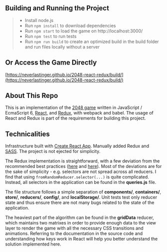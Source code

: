 ## Building and Running the Project

> - Install node.js
> - Run ```npm install``` to download dependencies
> - Run ```npm start``` to load the game on http://localhost:3000/
> - Run ```npm test``` to run tests
> - Run ```npm run build``` to create an optimized build in the build folder and run files locally without a server

## Or Access the Game Directly
[https://neverlastinger.github.io/2048-react-redux/build/](https://neverlastinger.github.io/2048-react-redux/build/)

## About This Repo
This is an implementation of the [2048 game](https://en.wikipedia.org/wiki/2048_(video_game)) written in JavaScript / EcmaScript 6, [React](https://reactjs.org/), and [Redux](https://redux.js.org/), with webpack and babel. The usage of React and Redux is part of the requirements for building this project.

## Technicalities
Infrastructure built with [Create React App](https://reactjs.org/docs/create-a-new-react-app.html#create-react-app). Manually added Redux and [SASS](https://github.com/facebook/create-react-app/blob/master/packages/react-scripts/template/README.md#adding-a-css-preprocessor-sass-less-etc). The project is not ejected for simplicity.

The Redux implementation is straightforward, with a few deviation from the recommended best practices ([here](https://egghead.io/courses/getting-started-with-redux) and [here](https://egghead.io/courses/building-react-applications-with-idiomatic-redux)). Most of the deviations are for the sake of simplicity - e.g. selectors are not spread across all reducers. I find that using ```fromRandomReducer.selector(...)``` is quite complicated. Instead, all selectors in the application can be found in the **queries.js** file.

The file structure follows a simple separation of **components/**, **containers/**, **store/**, **reducers/**, **config/**, and **localStorage/**. Unit tests test only reducer state and thus ensure there are not many bugs related to the state of the application.

The heaviest part of the algorithm can be found in the **gridData** reducer, which maintains two matrixes in order to provide enough data to the view layer to render the game with all the necessary CSS transitions and animations. Referring to the documentation in the source code and understanding how keys work in React will help you better understand the solution implemented here.
